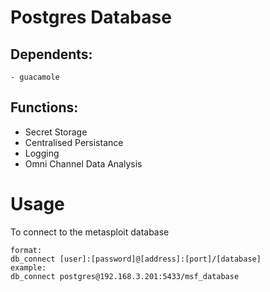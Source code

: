 # Postgres Database

## Dependents:
    - guacamole

## Functions:
 - Secret Storage
 - Centralised Persistance
 - Logging
 - Omni Channel Data Analysis

# Usage

To connect to the metasploit database 

    format:
    db_connect [user]:[password]@[address]:[port]/[database]
    example:
    db_connect postgres@192.168.3.201:5433/msf_database
